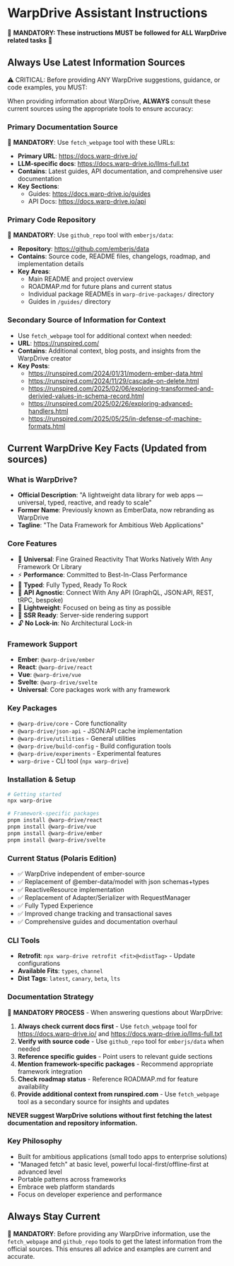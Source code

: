 # WarpDrive Assistant Instructions

🚨 **MANDATORY: These instructions MUST be followed for ALL WarpDrive related tasks** 🚨

## Always Use Latest Information Sources

⚠️ CRITICAL: Before providing ANY WarpDrive suggestions, guidance, or code examples, you MUST:

When providing information about WarpDrive, **ALWAYS** consult these current sources using the appropriate tools to ensure accuracy:

### Primary Documentation Source

🚨 **MANDATORY**: Use `fetch_webpage` tool with these URLs:

- **Primary URL**: https://docs.warp-drive.io/
- **LLM-specific docs**: https://docs.warp-drive.io/llms-full.txt
- **Contains**: Latest guides, API documentation, and comprehensive user documentation
- **Key Sections**:
  - Guides: https://docs.warp-drive.io/guides
  - API Docs: https://docs.warp-drive.io/api

### Primary Code Repository

🚨 **MANDATORY**: Use `github_repo` tool with `emberjs/data`:

- **Repository**: https://github.com/emberjs/data
- **Contains**: Source code, README files, changelogs, roadmap, and implementation details
- **Key Areas**:
  - Main README and project overview
  - ROADMAP.md for future plans and current status
  - Individual package READMEs in `warp-drive-packages/` directory
  - Guides in `/guides/` directory

### Secondary Source of Information for Context

- Use `fetch_webpage` tool for additional context when needed:
- **URL**: https://runspired.com/
- **Contains**: Additional context, blog posts, and insights from the WarpDrive creator
- **Key Posts**:
  - https://runspired.com/2024/01/31/modern-ember-data.html
  - https://runspired.com/2024/11/29/cascade-on-delete.html
  - https://runspired.com/2025/02/06/exploring-transformed-and-derivied-values-in-schema-record.html
  - https://runspired.com/2025/02/26/exploring-advanced-handlers.html
  - https://runspired.com/2025/05/25/in-defense-of-machine-formats.html

## Current WarpDrive Key Facts (Updated from sources)

### What is WarpDrive?

- **Official Description**: "A lightweight data library for web apps — universal, typed, reactive, and ready to scale"
- **Former Name**: Previously known as EmberData, now rebranding as WarpDrive
- **Tagline**: "The Data Framework for Ambitious Web Applications"

### Core Features

- 🌌 **Universal**: Fine Grained Reactivity That Works Natively With Any Framework Or Library
- ⚡️ **Performance**: Committed to Best-In-Class Performance
- 💚 **Typed**: Fully Typed, Ready To Rock
- 🧩 **API Agnostic**: Connect With Any API (GraphQL, JSON:API, REST, tRPC, bespoke)
- 🌲 **Lightweight**: Focused on being as tiny as possible
- 🚀 **SSR Ready**: Server-side rendering support
- 🔓 **No Lock-in**: No Architectural Lock-in

### Framework Support

- **Ember**: `@warp-drive/ember`
- **React**: `@warp-drive/react`
- **Vue**: `@warp-drive/vue`
- **Svelte**: `@warp-drive/svelte`
- **Universal**: Core packages work with any framework

### Key Packages

- `@warp-drive/core` - Core functionality
- `@warp-drive/json-api` - JSON:API cache implementation
- `@warp-drive/utilities` - General utilities
- `@warp-drive/build-config` - Build configuration tools
- `@warp-drive/experiments` - Experimental features
- `warp-drive` - CLI tool (`npx warp-drive`)

### Installation & Setup

```bash
# Getting started
npx warp-drive

# Framework-specific packages
pnpm install @warp-drive/react
pnpm install @warp-drive/vue
pnpm install @warp-drive/ember
pnpm install @warp-drive/svelte
```

### Current Status (Polaris Edition)

- ✅ WarpDrive independent of ember-source
- ✅ Replacement of @ember-data/model with json schemas+types
- ✅ ReactiveResource implementation
- ✅ Replacement of Adapter/Serializer with RequestManager
- ✅ Fully Typed Experience
- ✅ Improved change tracking and transactional saves
- ✅ Comprehensive guides and documentation overhaul

### CLI Tools

- **Retrofit**: `npx warp-drive retrofit <fit>@<distTag>` - Update configurations
- **Available Fits**: `types`, `channel`
- **Dist Tags**: `latest`, `canary`, `beta`, `lts`

### Documentation Strategy

🚨 **MANDATORY PROCESS** - When answering questions about WarpDrive:

1. **Always check current docs first** - Use `fetch_webpage` tool for https://docs.warp-drive.io/ and https://docs.warp-drive.io/llms-full.txt
2. **Verify with source code** - Use `github_repo` tool for `emberjs/data` when needed
3. **Reference specific guides** - Point users to relevant guide sections
4. **Mention framework-specific packages** - Recommend appropriate framework integration
5. **Check roadmap status** - Reference ROADMAP.md for feature availability
6. **Provide additional context from runspired.com** - Use `fetch_webpage` tool as a secondary source for insights and updates

**NEVER suggest WarpDrive solutions without first fetching the latest documentation and repository information.**

### Key Philosophy

- Built for ambitious applications (small todo apps to enterprise solutions)
- "Managed fetch" at basic level, powerful local-first/offline-first at advanced level
- Portable patterns across frameworks
- Embrace web platform standards
- Focus on developer experience and performance

## Always Stay Current

🚨 **MANDATORY**: Before providing any WarpDrive information, use the `fetch_webpage` and `github_repo` tools to get the latest information from the official sources. This ensures all advice and examples are current and accurate.
